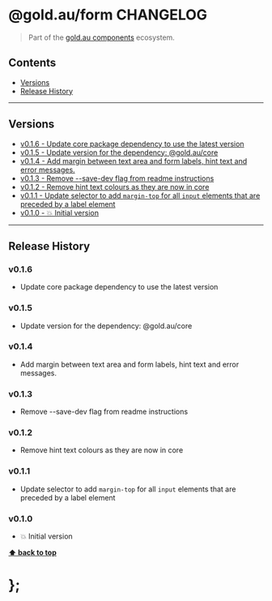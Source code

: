 @gold.au/form CHANGELOG
======================

> Part of the [gold.au components](https://github.com/designsystemau/gold-design-system/) ecosystem.


## Contents

* [Versions](#install)
* [Release History](#release-history)


----------------------------------------------------------------------------------------------------------------------------------------------------------------


## Versions

* [v0.1.6 - Update core package dependency to use the latest version](#v016)
* [v0.1.5 - Update version for the dependency: @gold.au/core](#v015)
* [v0.1.4 - Add margin between text area and form labels, hint text and error messages.](#v014)
* [v0.1.3 - Remove --save-dev flag from readme instructions](#v013)
* [v0.1.2 - Remove hint text colours as they are now in core](#v012)
* [v0.1.1 - Update selector to add `margin-top` for all `input` elements that are preceded by a label element](#v011)
* [v0.1.0 - 💥 Initial version](#v010)


----------------------------------------------------------------------------------------------------------------------------------------------------------------


## Release History

### v0.1.6

- Update core package dependency to use the latest version


### v0.1.5

- Update version for the dependency: @gold.au/core


### v0.1.4

- Add margin between text area and form labels, hint text and error messages.


### v0.1.3

- Remove --save-dev flag from readme instructions


### v0.1.2

- Remove hint text colours as they are now in core


### v0.1.1

- Update selector to add `margin-top` for all `input` elements that are preceded by a label element


### v0.1.0

- 💥 Initial version


**[⬆ back to top](#contents)**


# };
